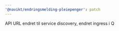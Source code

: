 ```yaml
---
'@navikt/endringsmelding-pleiepenger': patch
---
```


API URL endret til service discovery, endret ingress i Q
